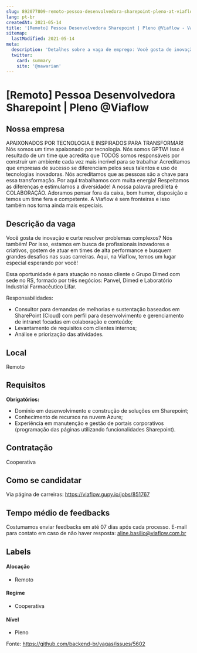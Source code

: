 ```yaml
---
slug: 892077809-remoto-pessoa-desenvolvedora-sharepoint-pleno-at-viaflow
lang: pt-br
createdAt: 2021-05-14
title: '[Remoto] Pessoa Desenvolvedora Sharepoint | Pleno @Viaflow - Vaga de Emprego'
sitemap:
  lastModified: 2021-05-14
meta:
  description: 'Detalhes sobre a vaga de emprego: Você gosta de inovação e curte resolver problemas complexos? Nós também! Por isso, estamos em busca de profissionais inovadores e criativos, gostem de atuar em times de alta performance e busquem grandes desafios nas suas carreiras. Aqui, na Viaflow, temos um lugar especial esperando por você! Essa oportunidade é para atuação no nosso cliente o Grupo Dimed com sede no RS, formado por três negócios: Panvel, Dimed e Laboratório Industrial Farmacêutico Lifar. Responsabilidades: - Consultor para demandas de melhorias e sustentação baseados em SharePoint (Cloud) com perfil para desenvolvimento e gerenciamento de intranet focadas em colaboração e conteúdo; - Levantamento de requisitos com clientes internos; - Análise e priorização das atividades.'
  twitter:
    card: summary
    site: '@nawarian'
---
```


# [Remoto] Pessoa Desenvolvedora Sharepoint | Pleno @Viaflow

## Nossa empresa

APAIXONADOS POR TECNOLOGIA E INSPIRADOS PARA TRANSFORMAR!
Nós somos um time apaixonado por tecnologia.
Nós somos GPTW! Isso é resultado de um time que acredita que TODOS somos responsáveis por construir um ambiente cada vez mais incrível para se trabalhar
Acreditamos que empresas de sucesso se diferenciam pelos seus talentos e uso de tecnologias inovadoras.
Nós acreditamos que as pessoas são a chave para essa transformação.
Por aqui trabalhamos com muita energia!
Respeitamos as diferenças e estimulamos a diversidade!
A nossa palavra predileta é COLABORAÇÃO.
Adoramos pensar fora da caixa, bom humor, disposição e temos um time fera e competente.
A Viaflow é sem fronteiras e isso também nos torna ainda mais especiais.

## Descrição da vaga
Você gosta de inovação e curte resolver problemas complexos? Nós também! Por isso, estamos em busca de profissionais inovadores e criativos, gostem de atuar em times de alta performance e busquem grandes desafios nas suas carreiras. Aqui, na Viaflow, temos um lugar especial esperando por você!

Essa oportunidade é para atuação no nosso cliente o Grupo Dimed com sede no RS, formado por três negócios: Panvel, Dimed e Laboratório Industrial Farmacêutico Lifar.

Responsabilidades: 
- Consultor para demandas de melhorias e sustentação baseados em SharePoint (Cloud) com perfil para desenvolvimento e gerenciamento de intranet focadas em colaboração e conteúdo;
- Levantamento de requisitos com clientes internos;
- Análise e priorização das atividades.

## Local
Remoto

## Requisitos

**Obrigatórios:**
- Domínio em desenvolvimento e construção de soluções em Sharepoint;
- Conhecimento de recursos na nuvem Azure;
- Experiência em manutenção e gestão de portais corporativos (programação das páginas utilizando funcionalidades Sharepoint).

## Contratação
Cooperativa

## Como se candidatar
Via página de carreiras: https://viaflow.gupy.io/jobs/851767

## Tempo médio de feedbacks

Costumamos enviar feedbacks em até 07 dias após cada processo.
E-mail para contato em caso de não haver resposta: aline.basilio@viaflow.com.br

## Labels

#### Alocação
- Remoto

#### Regime
- Cooperativa

#### Nível
- Pleno




Fonte: https://github.com/backend-br/vagas/issues/5602